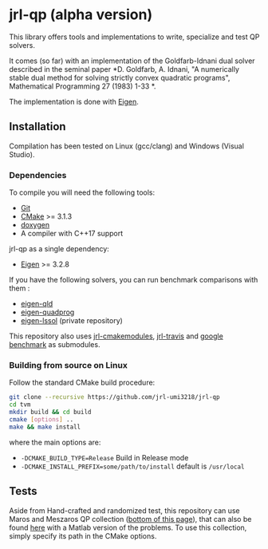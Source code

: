 jrl-qp (alpha version)
======================

This library offers tools and implementations to write, specialize and test QP solvers.

It comes (so far) with an implementation of the Goldfarb-Idnani dual solver described in the seminal paper *D. Goldfarb, A. Idnani, "A numerically stable dual method for solving strictly convex quadratic programs", Mathematical Programming 27 (1983) 1-33 *.

The implementation is done with [Eigen](http://eigen.tuxfamily.org/index.php?title=Main_Page).


Installation
-------------
Compilation has been tested on Linux (gcc/clang) and Windows (Visual Studio).

### Dependencies

To compile you will need the following tools:

 * [Git](https://git-scm.com/)
 * [CMake](https://cmake.org/) >= 3.1.3
 * [doxygen](http://www.doxygen.org)
 * A compiler with C++17 support
 
jrl-qp as a single dependency: 
 * [Eigen](http://eigen.tuxfamily.org/index.php?title=Main_Page) >= 3.2.8

If you have the following solvers, you can run benchmark comparisons with them :
 * [eigen-qld](https://github.com/jrl-umi3218/eigen-qld)
 * [eigen-quadprog](https://github.com/jrl-umi3218/eigen-quadprog)
 * [eigen-lssol](git@gite.lirmm.fr:multi-contact/eigen-lssol.git) (private repository)


This repository also uses [jrl-cmakemodules](https://github.com/jrl-umi3218/jrl-cmakemodules), [jrl-travis](https://github.com/jrl-umi3218/jrl-travis) and [google benchmark](https://github.com/google/benchmark) as submodules.

### Building from source on Linux

Follow the standard CMake build procedure:

```sh
git clone --recursive https://github.com/jrl-umi3218/jrl-qp
cd tvm
mkdir build && cd build
cmake [options] ..
make && make install
```

where the main options are:
 * `-DCMAKE_BUILD_TYPE=Release` Build in Release mode
 * `-DCMAKE_INSTALL_PREFIX=some/path/to/install` default is `/usr/local`
 

Tests
-----
Aside from Hand-crafted and randomized test, this repository can use Maros and Meszaros QP collection ([bottom of this page](http://www.doc.ic.ac.uk/~im/)), that can also be found [here](https://github.com/YimingYAN/QP-Test-Problems) with a Matlab version of the problems. 
To use this collection, simply specify its path in the CMake options.